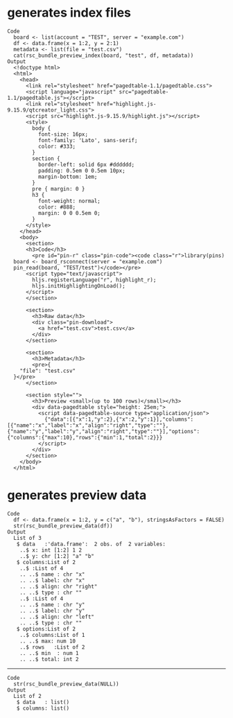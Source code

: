 # generates index files

    Code
      board <- list(account = "TEST", server = "example.com")
      df <- data.frame(x = 1:2, y = 2:1)
      metadata <- list(file = "test.csv")
      cat(rsc_bundle_preview_index(board, "test", df, metadata))
    Output
      <!doctype html>
      <html>
        <head>
          <link rel="stylesheet" href="pagedtable-1.1/pagedtable.css">
          <script language="javascript" src="pagedtable-1.1/pagedtable.js"></script>
          <link rel="stylesheet" href="highlight.js-9.15.9/qtcreator_light.css">
          <script src="highlight.js-9.15.9/highlight.js"></script>
          <style>
            body {
              font-size: 16px;
              font-family: 'Lato', sans-serif;
              color: #333;
            }
            section {
              border-left: solid 6px #dddddd;
              padding: 0.5em 0 0.5em 10px;
              margin-bottom: 1em;
            }
            pre { margin: 0 }
            h3 {
              font-weight: normal;
              color: #888;
              margin: 0 0 0.5em 0;
            }
          </style>
        </head>
        <body>
          <section>
          <h3>Code</h3>
            <pre id="pin-r" class="pin-code"><code class="r">library(pins)
      board <- board_rsconnect(server = "example.com")
      pin_read(board, "TEST/test")</code></pre>
          <script type="text/javascript">
            hljs.registerLanguage("r", highlight_r);
            hljs.initHighlightingOnLoad();
          </script>
          </section>
      
          <section>
            <h3>Raw data</h3>
            <div class="pin-download">
              <a href="test.csv">test.csv</a>
            </div>
          </section>
      
          <section>
            <h3>Metadata</h3>
            <pre>{
        "file": "test.csv"
      }</pre>
          </section>
      
          <section style="">
            <h3>Preview <small>(up to 100 rows)</small></h3>
            <div data-pagedtable style="height: 25em;">
              <script data-pagedtable-source type="application/json">
                {"data":[{"x":1,"y":2},{"x":2,"y":1}],"columns":[{"name":"x","label":"x","align":"right","type":""},{"name":"y","label":"y","align":"right","type":""}],"options":{"columns":{"max":10},"rows":{"min":1,"total":2}}}
              </script>
            </div>
          </section>
        </body>
      </html>

# generates preview data

    Code
      df <- data.frame(x = 1:2, y = c("a", "b"), stringsAsFactors = FALSE)
      str(rsc_bundle_preview_data(df))
    Output
      List of 3
       $ data   :'data.frame':	2 obs. of  2 variables:
        ..$ x: int [1:2] 1 2
        ..$ y: chr [1:2] "a" "b"
       $ columns:List of 2
        ..$ :List of 4
        .. ..$ name : chr "x"
        .. ..$ label: chr "x"
        .. ..$ align: chr "right"
        .. ..$ type : chr ""
        ..$ :List of 4
        .. ..$ name : chr "y"
        .. ..$ label: chr "y"
        .. ..$ align: chr "left"
        .. ..$ type : chr ""
       $ options:List of 2
        ..$ columns:List of 1
        .. ..$ max: num 10
        ..$ rows   :List of 2
        .. ..$ min  : num 1
        .. ..$ total: int 2

---

    Code
      str(rsc_bundle_preview_data(NULL))
    Output
      List of 2
       $ data   : list()
       $ columns: list()

